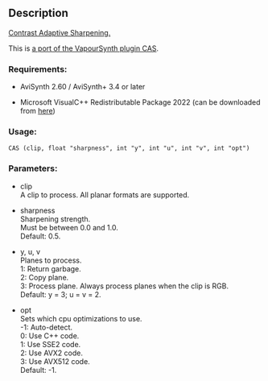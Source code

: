 ## Description

[Contrast Adaptive Sharpening.](https://gpuopen.com/fidelityfx-cas/)

This is [a port of the VapourSynth plugin CAS](https://github.com/HomeOfVapourSynthEvolution/VapourSynth-CAS).

### Requirements:

- AviSynth 2.60 / AviSynth+ 3.4 or later

- Microsoft VisualC++ Redistributable Package 2022 (can be downloaded from [here](https://github.com/abbodi1406/vcredist/releases))

### Usage:

```
CAS (clip, float "sharpness", int "y", int "u", int "v", int "opt")
```

### Parameters:

- clip\
    A clip to process. All planar formats are supported.
    
- sharpness\
    Sharpening strength.\
    Must be between 0.0 and 1.0.\
    Default: 0.5.
    
- y, u, v\
    Planes to process.\
    1: Return garbage.\
    2: Copy plane.\
    3: Process plane. Always process planes when the clip is RGB.\
    Default: y = 3; u = v = 2.
    
- opt\
    Sets which cpu optimizations to use.\
    -1: Auto-detect.\
    0: Use C++ code.\
    1: Use SSE2 code.\
    2: Use AVX2 code.\
    3: Use AVX512 code.\
    Default: -1.